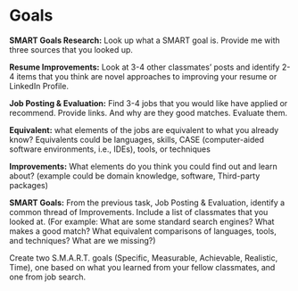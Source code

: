 # Goals

**SMART Goals Research:** Look up what a SMART goal is. Provide me with three sources that you looked up.

**Resume Improvements:** Look at 3-4 other classmates’ posts and identify 2-4 items that you think are novel approaches to improving your resume or LinkedIn Profile.

**Job Posting & Evaluation:** Find 3-4 jobs that you would like have applied or recommend. Provide links. And why are they good matches. Evaluate them.

**Equivalent:** what elements of the jobs are equivalent to what you already know? Equivalents could be languages, skills, CASE (computer-aided software environments, i.e., IDEs), tools, or techniques

**Improvements:** What elements do you think you could find out and learn about? (example could be domain knowledge, software, Third-party packages)

**SMART Goals:** From the previous task, Job Posting & Evaluation, identify a common thread of Improvements. Include a list of classmates that you looked at. (For example: What are some standard search engines? What makes a good match? What equivalent comparisons of languages, tools, and techniques? What are we missing?)

Create two S.M.A.R.T. goals (Specific, Measurable, Achievable, Realistic, Time), one based on what you learned from your fellow classmates, and one from job search.

